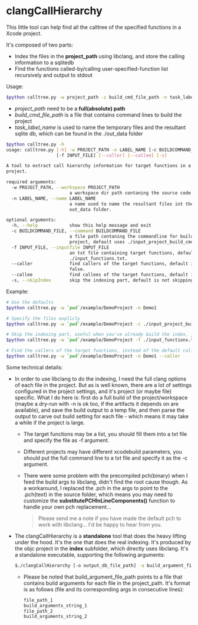 # clangCallHierarchy

This little tool can help find all the calltree of the specified functions in a Xcode project.

It's composed of two parts:
* Index the files in the **project_path** using libclang, and store the calling information to a sqlitedb
* Find the functions called-by/calling user-specified-function list recursively and output to stdout

Usage:
```Bash
$python calltree.py -w project_path -c build_cmd_file_path -n task_label_name
```
 * *project_path* need to be a **full(absolute) path** 
 * *build_cmd_file_path* is a file that contains command lines to build the project
 * *task_label_name* is used to name the temporary files and the resultant sqlite db, which can be found in the ./out_data folder

```Bash
$python calltree.py -h
usage: calltree.py [-h] -w PROJECT_PATH -n LABEL_NAME [-c BUILDCOMMAND_FILE]
                   [-f INPUT_FILE] [--caller] [--callee] [-s]

A tool to extract call hierarchy information for target functions in a clang
project.

required arguments:
  -w PROJECT_PATH, --workspace PROJECT_PATH
                        a workspace dir path contaning the source code.
  -n LABEL_NAME, --name LABEL_NAME
                        a name used to name the resultant files int the
                        out_data folder.

optional arguments:
  -h, --help            show this help message and exit
  -c BUILDCOMMAND_FILE, --command BUILDCOMMAND_FILE
                        a file path contaning the commandline for building the
                        project, default uses ./input_project_build_cmd.txt.
  -f INPUT_FILE, --inputfile INPUT_FILE
                        an txt file containing target functions, default uses
                        ./input_functions.txt.
  --caller              find callers of the target functions, default is
                        false.
  --callee              find callees of the target functions, default is true.
  -s, --skipIndex       skip the indexing part, default is not skipping.
``` 
Example:
```Bash
# Use the defaults
$python calltree.py -w `pwd`/example/DemoProject -n Demo1

# Specify the files explicly
$python calltree.py -w `pwd`/example/DemoProject -c ./input_project_build_cmd.txt -f ./input_functions.txt -n Demo1

# Skip the indexing part, useful when you've already build the index, just want to change the target functions
$python calltree.py -w `pwd`/example/DemoProject -f ./input_functions.txt -n Demo1 -s

# Find the callers of the target functions, instead of the default callee
$python calltree.py -w `pwd`/example/DemoProject -n Demo1 --caller
```

Some technical details:
* In order to use libclang to do the indexing, I need the full clang options of each file in the project. But as is well known, there are a lot of settings configured in the project settings, and it's project (or maybe file) specific. What I do here is: first do a full build of the project/workspace (maybe a dry-run with -n is ok too, if the artifacts it depends on are available), and save the build output to a temp file, and then parse the output to carve out build setting for each file - which means it may take a while if the project is large.
  * The target functions may be a list, you should fill them into a txt file and specify the file as -f argument.
  
  * Different projects may have different xcodebuild parameters, you should put the full command line to a txt file and specify it as the -c argument.

  * There were some problem with the precompiled pch(binary) when I feed the build args to libclang, didn't find the root cause though. As a workaround, I replaced the .pch in the args to point to the .pch(text) in the source folder, which means you may need to customize the **substitutePCHInLineComponents()** function to handle your own pch replacement...
    > Please send me a note if you have made the default pch to work with libclang... I'd be happy to hear from you.

* The clangCallHierarchy is a **standalone** tool that does the heavy lifting under the hood. It's the one that does the real indexing. It's produced by the objc project in the **index** subfolder, which directly uses libclang. It's a standalone executable, supporting the following arguments:  
  ```Bash
  $./clangCallHierarchy [-o output_db_file_path] -a build_argument_file_path project_path
  ```
    * Please be noted that build_argument_file_path points to a file that contains build arguments for each file in the project_path. It's format is as follows (file and its corresponding args in consecutive lines):
        ```Bash
        file_path_1
        build_arguments_string_1
        file_path_2
        build_arguments_string_2
        ```
